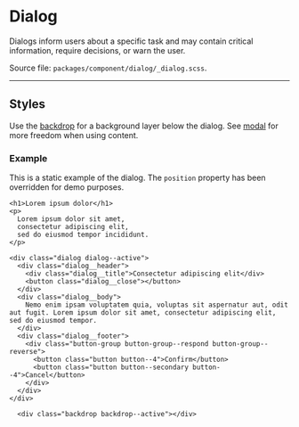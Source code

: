 # Dialog
Dialogs inform users about a specific task and may contain critical information, require decisions, or warn the user.

Source file: `packages/component/dialog/_dialog.scss`.

---

## Styles
Use the [backdrop](/#/layout/backdrop) for a background layer below the dialog. See [modal](/#/component/modal) for more freedom when using content.

### Example
This is a static example of the dialog. The `position` property has been overridden for demo purposes.

```html*example="dialog"
<h1>Lorem ipsum dolor</h1>
<p>
  Lorem ipsum dolor sit amet, 
  consectetur adipiscing elit, 
  sed do eiusmod tempor incididunt.
</p>

<div class="dialog dialog--active">
  <div class="dialog__header">
    <div class="dialog__title">Consectetur adipiscing elit</div>
    <button class="dialog__close"></button>
  </div>
  <div class="dialog__body">
    Nemo enim ipsam voluptatem quia, voluptas sit aspernatur aut, odit aut fugit. Lorem ipsum dolor sit amet, consectetur adipiscing elit, sed do eiusmod tempor. 
  </div>
  <div class="dialog__footer">
    <div class="button-group button-group--respond button-group--reverse">
      <button class="button button--4">Confirm</button>
      <button class="button button--secondary button--4">Cancel</button>
    </div>
  </div>
</div>

  <div class="backdrop backdrop--active"></div>
```
